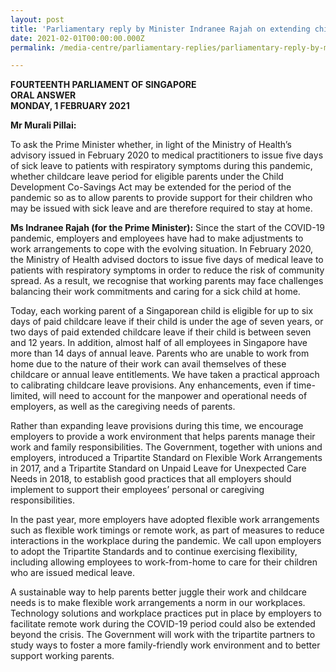 ```yaml
---
layout: post
title: 'Parliamentary reply by Minister Indranee Rajah on extending childcare leave during the COVID-19 pandemic'
date: 2021-02-01T00:00:00.000Z
permalink: /media-centre/parliamentary-replies/parliamentary-reply-by-minister-indranee-rajah-on-extending-childcare-leave-during-the-covid-19-pandemic/

---
```



**FOURTEENTH PARLIAMENT OF SINGAPORE**  
**ORAL ANSWER**  
**MONDAY, 1 FEBRUARY 2021**  

**Mr Murali Pillai:**

To ask the Prime Minister whether, in light of the Ministry of Health’s advisory issued in February 2020 to medical practitioners to issue five days of sick leave to patients with respiratory symptoms during this pandemic, whether childcare leave period for eligible parents under the Child Development Co-Savings Act may be extended for the period of the pandemic so as to allow parents to provide support for their children who may be issued with sick leave and are therefore required to stay at home.

**Ms Indranee Rajah (for the Prime Minister):**
Since the start of the COVID-19 pandemic, employers and employees have had to make adjustments to work arrangements to cope with the evolving situation. In February 2020, the Ministry of Health advised doctors to issue five days of medical leave to patients with respiratory symptoms in order to reduce the risk of community spread. As a result, we recognise that working parents may face challenges balancing their work commitments and caring for a sick child at home. 

Today, each working parent of a Singaporean child is eligible for up to six days of paid childcare leave if their child is under the age of seven years, or two days of paid extended childcare leave if their child is between seven and 12 years. In addition, almost half of all employees in Singapore have more than 14 days of annual leave. Parents who are unable to work from home due to the nature of their work can avail themselves of these childcare or annual leave entitlements. We have taken a practical approach to calibrating childcare leave provisions. Any enhancements, even if time-limited, will need to account for the manpower and operational needs of employers, as well as the caregiving needs of parents. 

Rather than expanding leave provisions during this time, we encourage employers to provide a work environment that helps parents manage their work and family responsibilities. The Government, together with unions and employers, introduced a Tripartite Standard on Flexible Work Arrangements in 2017, and a Tripartite Standard on Unpaid Leave for Unexpected Care Needs in 2018, to establish good practices that all employers should implement to support their employees’ personal or caregiving responsibilities.

In the past year, more employers have adopted flexible work arrangements such as flexible work timings or remote work, as part of measures to reduce interactions in the workplace during the pandemic. We call upon employers to adopt the Tripartite Standards and to continue exercising flexibility, including allowing employees to work-from-home to care for their children who are issued medical leave. 

A sustainable way to help parents better juggle their work and childcare needs is to make flexible work arrangements a norm in our workplaces. Technology solutions and workplace practices put in place by employers to facilitate remote work during the COVID-19 period could also be extended beyond the crisis. The Government will work with the tripartite partners to study ways to foster a more family-friendly work environment and to better support working parents.
